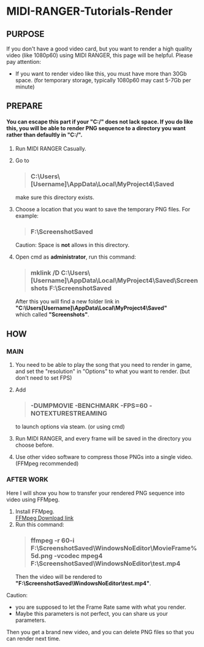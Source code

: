 # MIDI-RANGER-Tutorials-Render
## PURPOSE 
If you don't have a good video card, but you want to render a high quality video (like 1080p60) using MIDI RANGER, this page will be helpful. Please pay attention: 
* If you want to render video like this, you must have more than 30Gb space. (for temporary storage, typically 1080p60 may cast 5-7Gb per minute)

## PREPARE
####  You can escape this part if your "C:/" does not lack space. If you do like this, you will be able to render PNG sequence to a directory you want rather than defaultly in "C:/".
1. Run MIDI RANGER Casually.
2. Go to
    > ### C:\Users\\[Username]\AppData\Local\MyProject4\Saved
    
    make sure this directory exists.
3. Choose a location that you want to save the temporary PNG files. For example:
    > ### F:\ScreenshotSaved
    Caution: Space is **not** allows in this directory.
4. Open cmd as **administrator**, run this command:
    > ### mklink /D C:\Users\\[Username]\AppData\Local\MyProject4\Saved\\Screenshots F:\ScreenshotSaved
    After this you will find a new folder link in  
    **"C:\Users\[Username]\AppData\Local\MyProject4\Saved"**  
    which called **"Screenshots"**.  

## HOW
### MAIN
1. You need to be able to play the song that you need to render in game, and set the "resolution" in "Options" to what you want to render. (but don't need to set FPS)
2. Add  
    > ### -DUMPMOVIE -BENCHMARK -FPS=60 -NOTEXTURESTREAMING

    to launch options via steam. (or using cmd)
3. Run MIDI RANGER, and every frame will be saved in the directory you choose before.
4. Use other video software to compress those PNGs into a single video. (FFMpeg recommended)
### AFTER WORK
Here I will show you how to transfer your rendered PNG sequence into video using FFMpeg.  
1. Install FFMpeg.  
[FFMpeg Download link](http://ffmpeg.org/download.html)
2. Run this command:  
    > ### ffmpeg -r 60-i F:\ScreenshotSaved\WindowsNoEditor\MovieFrame%5d.png -vcodec mpeg4 F:\ScreenshotSaved\WindowsNoEditor\test.mp4
    Then the video will be rendered to **"F:\ScreenshotSaved\WindowsNoEditor\test.mp4"**.  

Caution: 
* you are supposed to let the Frame Rate same with what you render.  
* Maybe this parameters is not perfect, you can share us your parameters.

Then you get a brand new video, and you can delete PNG files so that you can render next time.